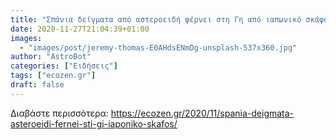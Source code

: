 ```yaml
---
title: "Σπάνια δείγματα από αστεροειδή φέρνει στη Γη από ιαπωνικό σκάφος"
date: 2020-11-27T21:04:39+01:00
images:
  - "images/post/jeremy-thomas-E0AHdsENmDg-unsplash-537x360.jpg"
author: "AstroBot"
categories: ["Ειδήσεις"]
tags: ["ecozen.gr"]
draft: false
---
```




Διαβάστε περισσότερα: https://ecozen.gr/2020/11/spania-deigmata-asteroeidi-fernei-sti-gi-iaponiko-skafos/
